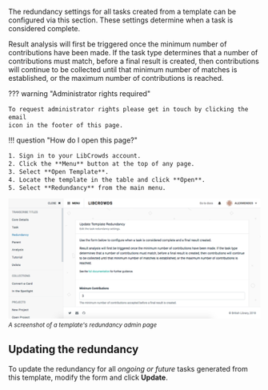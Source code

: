 The redundancy settings for all tasks created from a template can be configured
via this section. These settings determine when a task is considered complete.

Result analysis will first be triggered once the minimum number of
contributions have been made. If the task type determines that a number of
contributions must match, before a final result is created, then contributions
will continue to be collected until that minimum number of matches is
established, or the maximum number of contributions is reached.

??? warning "Administrator rights required"

    To request administrator rights please get in touch by clicking the email
    icon in the footer of this page.

!!! question "How do I open this page?"

    1. Sign in to your LibCrowds account.
    2. Click the **Menu** button at the top of any page.
    3. Select **Open Template**.
    4. Locate the template in the table and click **Open**.
    5. Select **Redundancy** from the main menu.

![A screenshot of a template's redundancy admin page](/assets/img/template/redundancy.png?raw=true)
<br><small>*A screenshot of a template's redundancy admin page*</small>

## Updating the redundancy

To update the redundancy for all *ongoing or future* tasks generated from
this template, modify the form and click **Update**.
